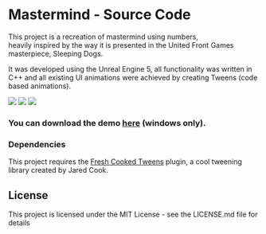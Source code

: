# Mastermind - Source Code

This project is a recreation of mastermind using numbers, <br>
heavily inspired by the way it is presented in the United Front Games masterpiece, Sleeping Dogs.

It was developed using the Unreal Engine 5, all functionality was written in C++ and all existing UI animations were achieved by creating Tweens (code based animations).

![](repo_gifs/show.gif)
![](repo_gifs/loading.gif)
![](repo_gifs/sequence.gif)


### You can download the demo [here](https://mega.nz/file/vopQAaIJ#n_XcjY25uvOf0RecZ9bKf1Kj2lPBZzZznnTr7kFR23k) (windows only).

### Dependencies

This project requires the [Fresh Cooked Tweens](https://github.com/jdcook/fresh_cooked_tweens) plugin, a cool tweening library created by Jared Cook.

## License

This project is licensed under the MIT License - see the LICENSE.md file for details
